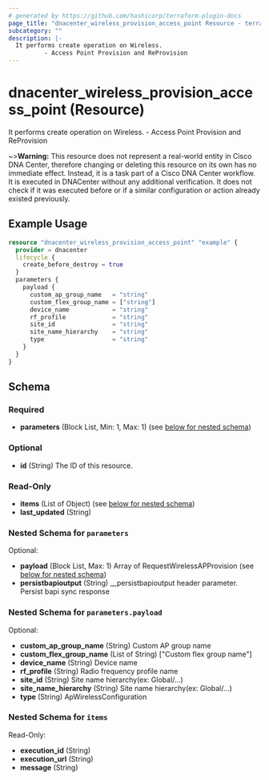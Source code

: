```yaml
---
# generated by https://github.com/hashicorp/terraform-plugin-docs
page_title: "dnacenter_wireless_provision_access_point Resource - terraform-provider-dnacenter"
subcategory: ""
description: |-
  It performs create operation on Wireless.
          - Access Point Provision and ReProvision
---
```


# dnacenter_wireless_provision_access_point (Resource)

It performs create operation on Wireless.
		- Access Point Provision and ReProvision


~>**Warning:**
This resource does not represent a real-world entity in Cisco DNA Center, therefore changing or deleting this resource on its own has no immediate effect.
Instead, it is a task part of a Cisco DNA Center workflow. It is executed in DNACenter without any additional verification. It does not check if it was executed before or if a similar configuration or action already existed previously.

## Example Usage

```terraform
resource "dnacenter_wireless_provision_access_point" "example" {
  provider = dnacenter
  lifecycle {
    create_before_destroy = true
  }
  parameters {
    payload {
      custom_ap_group_name   = "string"
      custom_flex_group_name = ["string"]
      device_name            = "string"
      rf_profile             = "string"
      site_id                = "string"
      site_name_hierarchy    = "string"
      type                   = "string"
    }
  }
}
```

<!-- schema generated by tfplugindocs -->
## Schema

### Required

- **parameters** (Block List, Min: 1, Max: 1) (see [below for nested schema](#nestedblock--parameters))

### Optional

- **id** (String) The ID of this resource.

### Read-Only

- **items** (List of Object) (see [below for nested schema](#nestedatt--items))
- **last_updated** (String)

<a id="nestedblock--parameters"></a>
### Nested Schema for `parameters`

Optional:

- **payload** (Block List, Max: 1) Array of RequestWirelessAPProvision (see [below for nested schema](#nestedblock--parameters--payload))
- **persistbapioutput** (String) __persistbapioutput header parameter. Persist bapi sync response

<a id="nestedblock--parameters--payload"></a>
### Nested Schema for `parameters.payload`

Optional:

- **custom_ap_group_name** (String) Custom AP group name
- **custom_flex_group_name** (List of String) ["Custom flex group name"]
- **device_name** (String) Device name
- **rf_profile** (String) Radio frequency profile name
- **site_id** (String) Site name hierarchy(ex: Global/...)
- **site_name_hierarchy** (String) Site name hierarchy(ex: Global/...)
- **type** (String) ApWirelessConfiguration



<a id="nestedatt--items"></a>
### Nested Schema for `items`

Read-Only:

- **execution_id** (String)
- **execution_url** (String)
- **message** (String)


